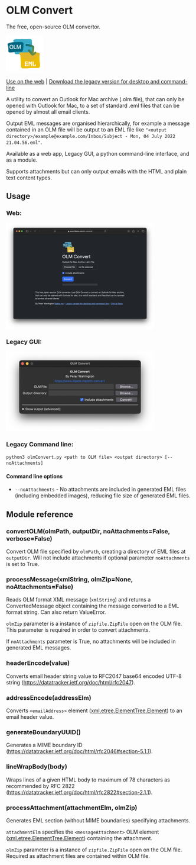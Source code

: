 # OLM Convert

The free, open-source OLM convertor.

<img src="olmConvert.png" width="100px"/>

[Use on the web](https://lilpete.me/olm-convert) | [Download the legacy version for desktop and command-line](https://lilpete.me/olm-convert-legacy)

A utility to convert an Outlook for Mac archive (.olm file), that can only be opened with Outlook for Mac, to a set of standard .eml files that can be opened by almost all email clients.

Output EML messages are organised hierarchically, for example a message contained in an OLM file will be output to an EML file like `"<output directory>/example@example.com/Inbox/Subject - Mon, 04 July 2022 21.04.56.eml"`.

Available as a web app, Legacy GUI, a python command-line interface, and as a module.

Supports attachments but can only output emails with the HTML and plain text content types.

## Usage

### Web:

<img src="web/screenshot.png" width="400px" alt="Screenshot of Web App"/>

### Legacy GUI:

<img src="screenshot.png" width="400px" alt="Screenshot of Legacy GUI"/>

### Legacy Command line:
```
python3 olmConvert.py <path to OLM file> <output directory> [--noAttachments]
```

#### Command line options

* `--noAttachments` - No attachments are included in generated EML files (including embedded images), reducing file size of generated EML files.

## Module reference

### convertOLM(olmPath, outputDir, noAttachments=False, verbose=False)
Convert OLM file specified by `olmPath`, creating a directory of EML files at `outputDir`. Will not include attachments if optional parameter `noAttachments` is set to True.

### processMessage(xmlString, olmZip=None, noAttachments=False)
Reads OLM format XML message (`xmlString`) and returns a ConvertedMessage object containing the message converted to a EML format string. Can also return ValueError.

`olmZip` parameter is a instance of `zipfile.ZipFile` open on the OLM file. This parameter is required in order to convert attachments.

If `noAttachments` parameter is True, no attachments will be included in generated EML messages.

### headerEncode(value)
Converts email header string value to RFC2047 base64 encoded UTF-8 string (<https://datatracker.ietf.org/doc/html/rfc2047>).

### addressEncode(addressElm)
Converts `<emailAddress>` element ([xml.etree.ElementTree.Element](https://docs.python.org/3/library/xml.etree.elementtree.html#xml.etree.ElementTree.Element)) to an email header value.

### generateBoundaryUUID()
Generates a MIME boundary ID (<https://datatracker.ietf.org/doc/html/rfc2046#section-5.1.1>).

### lineWrapBody(body)
Wraps lines of a given HTML body to maximum of 78 characters as recommended by RFC 2822 (https://datatracker.ietf.org/doc/html/rfc2822#section-2.1.1).

### processAttachment(attachmentElm, olmZip)
Generates EML section (without MIME boundaries) specifying attachments.

`attachmentElm` specifies the `<messageAttachment>` OLM element ([xml.etree.ElementTree.Element](https://docs.python.org/3/library/xml.etree.elementtree.html#xml.etree.ElementTree.Element)) containing the attachment.

`olmZip` parameter is a instance of `zipfile.ZipFile` open on the OLM file. Required as attachment files are contained within OLM file.
